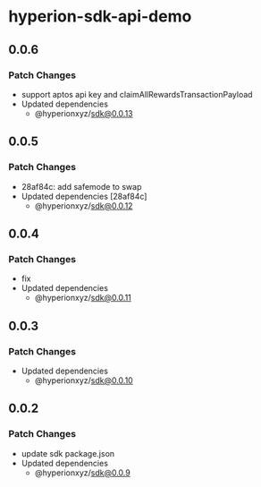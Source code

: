 # hyperion-sdk-api-demo

## 0.0.6

### Patch Changes

- support aptos api key and claimAllRewardsTransactionPayload
- Updated dependencies
  - @hyperionxyz/sdk@0.0.13

## 0.0.5

### Patch Changes

- 28af84c: add safemode to swap
- Updated dependencies [28af84c]
  - @hyperionxyz/sdk@0.0.12

## 0.0.4

### Patch Changes

- fix
- Updated dependencies
  - @hyperionxyz/sdk@0.0.11

## 0.0.3

### Patch Changes

- Updated dependencies
  - @hyperionxyz/sdk@0.0.10

## 0.0.2

### Patch Changes

- update sdk package.json
- Updated dependencies
  - @hyperionxyz/sdk@0.0.9
